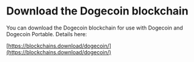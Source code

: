 # Download the Dogecoin blockchain

You can download the Dogecoin blockchain for use with Dogecoin and Dogecoin Portable. Details here:

[https://blockchains.download/dogecoin/](https://blockchains.download/dogecoin/)
